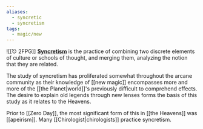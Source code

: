 ```yaml
---
aliases:
  - syncretic
  - syncretism
tags:
  - magic/new
---
```

![[⎋ 2FPG]]
**[Syncretism](https://en.wikipedia.org/wiki/Syncretism)** is the practice of combining two discrete elements of culture or schools of thought, and merging them, analyzing the notion that they are related. 

The study of syncretism has proliferated somewhat throughout the arcane community as their knowledge of [[new magic]] encompasses more and more of the [[the Planet|world]]'s previously difficult to comprehend effects. The desire to explain old legends through new lenses forms the basis of this study as it relates to the Heavens.

Prior to [[Zero Day]], the most significant form of this in [[the Heavens]] was [[apeirism]]. Many [[Chirologist|chirologists]] practice syncretism.